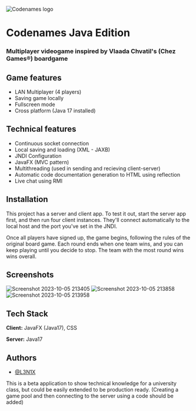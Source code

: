 
![Codenames logo](https://czechgames.com/for-press/codenames/images/cn-logos/cn-logo-01.png)


# Codenames Java Edition

### Multiplayer videogame inspired by Vlaada Chvatil's (Chez Games®) boardgame



## Game features

- LAN Multiplayer (4 players)
- Saving game locally
- Fullscreen mode
- Cross platform (Java 17 installed)

## Technical features

- Continuous socket connection
- Local saving and loading (XML - JAXB)
- JNDI Configuration
- JavaFX (MVC pattern)
- Multithreading (used in sending and recieving client-server)
- Automatic code documentation generation to HTML using reflection
- Live chat using RMI
## Installation

This project has a server and client app. To test it out, start the server app first, and then run four client instances. They'll connect automatically to the local host and the port you've set in the JNDI.

Once all players have signed up, the game begins, following the rules of the original board game. Each round ends when one team wins, and you can keep playing until you decide to stop. The team with the most round wins wins overall.

## Screenshots
![Screenshot 2023-10-05 213405](https://github.com/L3N1X/Codenames/assets/67825601/1e37cac7-77f4-4a3b-bd29-0003c7edb349)
![Screenshot 2023-10-05 213858](https://github.com/L3N1X/Codenames/assets/67825601/c415d13b-d151-41ea-9e78-157d5efeba1c)
![Screenshot 2023-10-05 213958](https://github.com/L3N1X/Codenames/assets/67825601/03781e85-a7d2-42c5-899b-e2c37cbbcfe7)

    
## Tech Stack

**Client:** JavaFX (Java17), CSS

**Server:** Java17


## Authors

- [@L3N1X](https://www.github.com/l3n1x)


This is a beta application to show technical knowledge for a university class, but could be easily extended to be production ready. 
(Creating a game pool and then connecting to the server using a code should be added)
